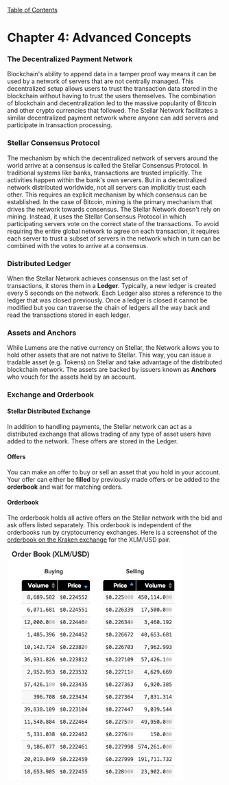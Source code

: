 [Table of Contents](index.md)
# Chapter 4: Advanced Concepts
### The Decentralized Payment Network
Blockchain's ability to append data in a tamper proof way means it can be used by a network of servers that are not centrally managed. This decentralized setup allows users to trust the transaction data stored in the blockchain without having to trust the users themselves. The combination of blockchain and  decentralization led to the massive popularity of Bitcoin and other crypto currencies that followed. The Stellar Network facilitates a similar decentralized payment network where anyone can add servers and participate in transaction processing.

### Stellar Consensus Protocol
The mechanism by which the decentralized network of servers around the world arrive at a consensus is called the Stellar Consensus Protocol. In traditional  systems like banks, transactions are trusted implicitly. The activities happen within the bank's own servers. But in a decentralized network distributed worldwide, not all servers can implicitly trust each other. This requires an explicit mechanism by which consensus can be established. In the case of Bitcoin, mining is the primary mechanism that drives the network towards consensus. The Stellar Network doesn't rely on mining. Instead, it uses the Stellar Consensus Protocol in which participating servers vote on the correct state of the transactions. To avoid requiring the entire global network to agree on each transaction, it requires each server to trust a subset of servers in the network which in turn can be combined with the votes to arrive at a consensus.

### Distributed Ledger
When the Stellar Network achieves consensus on the last set of transactions, it stores them in a **Ledger**. Typically, a new ledger is created every 5 seconds on the network. Each Ledger also stores a reference to the ledger that was closed previously. Once a ledger is closed it cannot be modified but you can traverse the chain of ledgers all the way back and read the transactions stored in each ledger.

### Assets and Anchors
While Lumens are the native currency on Stellar, the Network allows you to hold other assets that are not native to Stellar. This way, you can issue a tradable asset (e.g. Tokens) on Stellar and take advantage of the distributed blockchain network. The assets are backed by issuers known as **Anchors** who vouch for the assets held by an account. 

### Exchange and Orderbook
#### Stellar Distributed Exchange
In addition to handling payments, the Stellar network can act as a distributed exchange that allows trading of any type of asset users have added to the network.  These offers are stored in the Ledger.

#### Offers
You can make an offer to buy or sell an asset that you hold in your account.    Your offer can either be **filled** by previously made offers or be added to the **orderbook** and wait for matching orders.

#### Orderbook
The orderbook holds all active offers on the Stellar network with the bid and ask offers listed separately. This orderbook is independent of the orderbooks run by cryptocurrency exchanges. Here is a screenshot of the [orderbook on the Kraken exchange](https://www.kraken.com/charts) for the XLM/USD pair.
![Kraken XLM orderbook](/assets/Kraken-xlm-orderbook.jpg)
